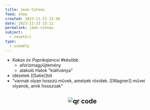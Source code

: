 ```yaml
---
title: Jean Coteau
feed: show
created: 2023-11-23 15:10
date: 2023-11-23 15:11
permalink: jean-coteau
subject:
  - zenetöri
type:
  - személy
---
```

- *Kakas és Paprikajancsi* #később 
	- aforizmagyűjtemény
	- alakuló Hatok "kiáltványa"
- idézetek [[Satie]]tól
- "vannak olyan hosszú művek, amelyek rövidek. [[Wagner]] művei olyanok, amik hosszúak"



## <p style="text-align: center;"><img src="https://chart.googleapis.com/chart?cht=qr&chl=https://notes.andrasdenes.com/jean-coteau&chs=180x180&choe=UTF-8&chld=L|2" alt="qr code"></p>

